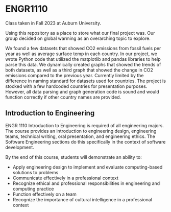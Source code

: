 # ENGR1110

Class taken in Fall 2023 at Auburn University.

Using this repository as a place to store what our final project was. Our group decided on global warming as an overarching topic to explore. 

We found a few datasets that showed CO2 emissions from fossil fuels per year as well as average surface temp in each country. In our project, we wrote Python code that utilized the matplotlib and pandas libraries to help parse this data. We dynamically created graphs that showed the trends of both datasets, as well as a third graph that showed the change in CO2 emissions compared to the previous year.
Currently limited by the difference in naming standard for datasets used for countries. The project is stocked with a few hardcoded countries for presentation purposes. However, all data parsing and graph generation code is sound and would function correctly if other country names are provided.

## Introduction to Engineering

ENGR 1110 Introduction to Engineering is required of all engineering majors. 
The course provides an introduction to engineering design, engineering teams, technical writing, oral presentation, and engineering ethics. 
The Software Engineering sections do this specifically in the context of software development.

By the end of this course, students will demonstrate an ability to:

- Apply engineering design to implement and evaluate computing-based solutions to problems
- Communicate effectively in a professional context
- Recognize ethical and professional responsibilities in engineering and computing practice
- Function effectively on a team
- Recognize the importance of cultural intelligence in a professional context
